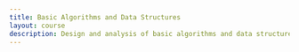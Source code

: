 ```yaml
---
title: Basic Algorithms and Data Structures
layout: course
description: Design and analysis of basic algorithms and data structures; algorithm analysis methods, searching and sorting algorithms, basic data structures, graphs and concurrency.
---
```


